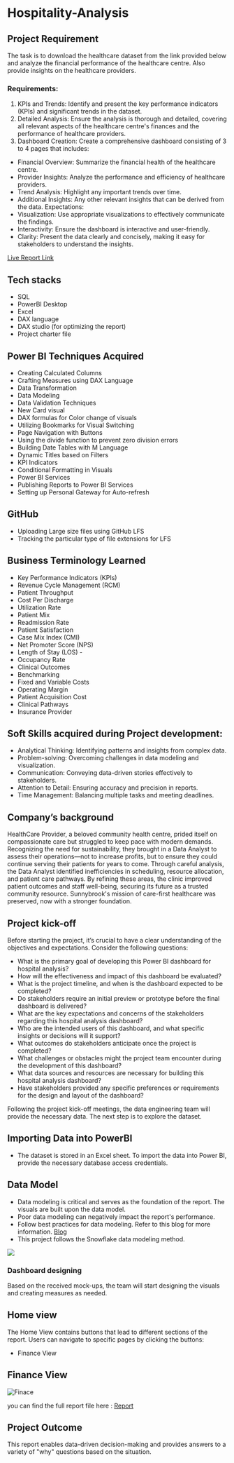 # Hospitality-Analysis

## Project Requirement

The task is to download the healthcare dataset from the link provided below and analyze the financial performance of the healthcare centre. Also provide insights on the healthcare providers.
### Requirements:

1. KPIs and Trends: Identify and present the key performance indicators (KPIs) and significant trends in the dataset.
2. Detailed Analysis: Ensure the analysis is thorough and detailed, covering all relevant aspects of the healthcare centre's finances and the performance of healthcare providers.
3. Dashboard Creation: Create a comprehensive dashboard consisting of 3 to 4 pages that includes:
- Financial Overview: Summarize the financial health of the healthcare centre.
- Provider Insights: Analyze the performance and efficiency of healthcare providers.
- Trend Analysis: Highlight any important trends over time.
- Additional Insights: Any other relevant insights that can be derived from the data.
Expectations:
- Visualization: Use appropriate visualizations to effectively communicate the findings.
- Interactivity: Ensure the dashboard is interactive and user-friendly.
- Clarity: Present the data clearly and concisely, making it easy for stakeholders to understand the insights.

[Live Report Link](https://app.powerbi.com/view?r=eyJrIjoiZWNhZTdjYWUtZmViNy00NWYyLWI5YWYtYWRkZmM3ZjU1ZDFjIiwidCI6ImM2ZTU0OWIzLTVmNDUtNDAzMi1hYWU5LWQ0MjQ0ZGM1YjJjNCJ9)

## Tech stacks

- SQL
- PowerBI Desktop
- Excel
- DAX language
- DAX studio (for optimizing the report)
- Project charter file

## Power BI Techniques Acquired

-	Creating Calculated Columns
-	Crafting Measures using DAX Language
-	Data Transformation
-	Data Modeling
-	Data Validation Techniques
-	New Card visual
-	DAX formulas for Color change of visuals
-	Utilizing Bookmarks for Visual Switching
-	Page Navigation with Buttons
-	Using the divide function to prevent zero division errors
-	Building Date Tables with M Language
-	Dynamic Titles based on Filters
-	KPI Indicators
-	Conditional Formatting in Visuals
-	Power BI Services
-	Publishing Reports to Power BI Services
-	Setting up Personal Gateway for Auto-refresh

## GitHub 

- Uploading Large size files using GitHub LFS
- Tracking the particular type of file extensions for LFS

## Business Terminology Learned

- Key Performance Indicators (KPIs)
- Revenue Cycle Management (RCM)
- Patient Throughput
- Cost Per Discharge
- Utilization Rate
- Patient Mix
- Readmission Rate
- Patient Satisfaction
- Case Mix Index (CMI)
- Net Promoter Score (NPS)
- Length of Stay (LOS)   -
- Occupancy Rate
- Clinical Outcomes
- Benchmarking
- Fixed and Variable Costs
- Operating Margin
- Patient Acquisition Cost
- Clinical Pathways
- Insurance Provider

## Soft Skills acquired during Project development:
- Analytical Thinking: Identifying patterns and insights from complex data.
- Problem-solving: Overcoming challenges in data modeling and visualization.
- Communication: Conveying data-driven stories effectively to stakeholders.
- Attention to Detail: Ensuring accuracy and precision in reports.
- Time Management: Balancing multiple tasks and meeting deadlines.

## Company’s background

HealthCare Provider, a beloved community health centre, prided itself on compassionate care but struggled to keep pace with modern demands. Recognizing the need for sustainability, they brought in a Data Analyst to assess their operations—not to increase profits, but to ensure they could continue serving their patients for years to come. Through careful analysis, the Data Analyst identified inefficiencies in scheduling, resource allocation, and patient care pathways. By refining these areas, the clinic improved patient outcomes and staff well-being, securing its future as a trusted community resource. Sunnybrook's mission of care-first healthcare was preserved, now with a stronger foundation.

## Project kick-off
Before starting the project, it’s crucial to have a clear understanding of the objectives and expectations. Consider the following questions:

- What is the primary goal of developing this Power BI dashboard for hospital analysis?
- How will the effectiveness and impact of this dashboard be evaluated?
- What is the project timeline, and when is the dashboard expected to be completed?
- Do stakeholders require an initial preview or prototype before the final dashboard is delivered?
- What are the key expectations and concerns of the stakeholders regarding this hospital analysis dashboard?
- Who are the intended users of this dashboard, and what specific insights or decisions will it support?
- What outcomes do stakeholders anticipate once the project is completed?
- What challenges or obstacles might the project team encounter during the development of this dashboard?
- What data sources and resources are necessary for building this hospital analysis dashboard?
- Have stakeholders provided any specific preferences or requirements for the design and layout of the dashboard?
  
Following the project kick-off meetings, the data engineering team will provide the necessary data. The next step is to explore the dataset.

## Importing Data into PowerBI

- The dataset is stored in an Excel sheet. To import the data into Power BI, provide the necessary database access credentials.

## Data Model

- Data modeling is critical and serves as the foundation of the report. The visuals are built upon the data model.
- Poor data modeling can negatively impact the report's performance.
- Follow best practices for data modeling. Refer to this blog for more information. [Blog](https://addendanalytics.com/blog/data-modelling-best-practices/)
- This project follows the Snowflake data modeling method.

<img src="https://github.com/nikithakasala98/Hospitality-Analysis/blob/main/Resources/Data_Model.png" class="center">

### Dashboard designing

Based on the received mock-ups, the team will start designing the visuals and creating measures as needed.

## Home view

The Home View contains buttons that lead to different sections of the report. Users can navigate to specific pages by clicking the buttons:

- Finance View

## Finance View

![Finace](https://github.com/nikithakasala98/Brick-mortar-and-e-commerce/blob/main/Resources/Finance.gif)


you can find the full report file here : [Report](https://github.com/nikithakasala98/Brick-mortar-and-e-commerce/blob/main/Report/Data_Analysis_360degrees_Project.pbix)


## Project Outcome

This report enables data-driven decision-making and provides answers to a variety of "why" questions based on the situation.
